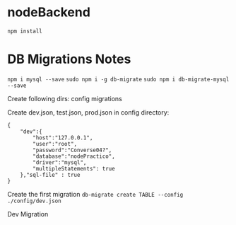 # nodeBackend

`npm install`

# DB Migrations Notes

`npm i mysql --save`
`sudo npm i -g db-migrate`
`sudo npm i db-migrate-mysql --save`

Create following dirs:
    config 
    migrations

Create dev.json, test.json, prod.json in config directory:
```
{
    "dev":{
        "host":"127.0.0.1",
        "user":"root",
        "password":"Converse04?",
        "database":"nodePractico",
        "driver":"mysql",
        "multipleStatements": true
    },"sql-file" : true
}
```

Create the first migration 
`db-migrate create TABLE --config ./config/dev.json`

Dev Migration 
    